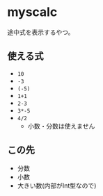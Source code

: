 
# myscalc

途中式を表示するやつ。

## 使える式
- `10`
- `-3`
- `(-5)`
- `1+1`
- `2-3`
- `3*-5`
- `4/2`
	- 小数・分数は使えません

## この先
- 分数
- 小数
- 大きい数(内部がInt型なので)

